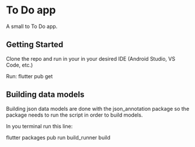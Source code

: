 # To Do app
A small to To Do app.

## Getting Started
Clone the repo and run in your in your desired IDE (Android Studio, VS Code, etc.)

Run: flutter pub get

## Building data models
Building json data models are done with the json_annotation package so the package needs to run the script in order to build models.

In you terminal run this line:

flutter packages pub run build_runner build

